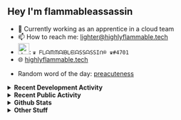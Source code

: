 ## Hey I'm flammableassassin

- 🔭 Currently working as an apprentice in a cloud team  
- 📫 How to reach me: [lighter@highlyflammable.tech](mailto:lighter@highlyflammable.tech?subject=Hello)
- <img src="https://discord.com/assets/2c21aeda16de354ba5334551a883b481.png" alt="drawing" width="25"/>: `♛ ᖴᒪᗩᙏᙏᗩᙖᒪᙓᗩSSᗩSSIᑎ® ♛#4701`
- 🌐 [highlyflammable.tech](https://highlyflammable.tech)

<!--START_SECTION:randomWord-->
- Random word of the day: [preacuteness](https://www.wordnik.com/words/preacuteness)
<!--END_SECTION:randomWord-->

<details>
  <summary><b>Recent Development Activity</b></summary>
  
  <!--START_SECTION:waka-->

```txt
Other          15 hrs 54 mins  ██████████████▓░░░░░░░░░░   58.33 %
YAML           5 hrs 8 mins    ████▓░░░░░░░░░░░░░░░░░░░░   18.85 %
PowerShell     1 hr 45 mins    █▓░░░░░░░░░░░░░░░░░░░░░░░   06.47 %
PHP            1 hr 31 mins    █▒░░░░░░░░░░░░░░░░░░░░░░░   05.58 %
JSON           1 hr 19 mins    █▒░░░░░░░░░░░░░░░░░░░░░░░   04.83 %
```

<!--END_SECTION:waka-->

</details>

<details>
  <summary><b>Recent Public Activity</b></summary>
    <br>

  <!--START_SECTION:activity-->
1. ❗ Opened issue [#68](https://github.com/flamableassassin/status/issues/68) in [flamableassassin/status](https://github.com/flamableassassin/status)
2. ❗ Opened issue [#67](https://github.com/flamableassassin/status/issues/67) in [flamableassassin/status](https://github.com/flamableassassin/status)
3. ❗ Opened issue [#66](https://github.com/flamableassassin/status/issues/66) in [flamableassassin/status](https://github.com/flamableassassin/status)
4. ❗ Opened issue [#65](https://github.com/flamableassassin/status/issues/65) in [flamableassassin/status](https://github.com/flamableassassin/status)
5. ❗️ Closed issue [#63](https://github.com/flamableassassin/status/issues/63) in [flamableassassin/status](https://github.com/flamableassassin/status)
  <!--END_SECTION:activity-->

</details>

<details>
  <summary><b>Github Stats</b></summary>
    <br>
    <p align="center">
      <img width="48%" src="https://github-readme-stats.vercel.app/api?username=flamableassassin&count_private=true&show_icons=true&theme=radical"/>
      <img width="48%" src="https://github-readme-streak-stats.herokuapp.com?user=flamableassassin&theme=neon-dark"/>
    </p>
  
</details>

<details>
  <summary><b>Other Stuff</b></summary>
  <br>
<a href="https://www.abuseipdb.com/user/67633" title="AbuseIPDB" alt="AbuseIPDB Contributor Badge">
	<img src="https://www.abuseipdb.com/contributor/67633.svg" style="width: 180px;">
</a>
  
</details>
